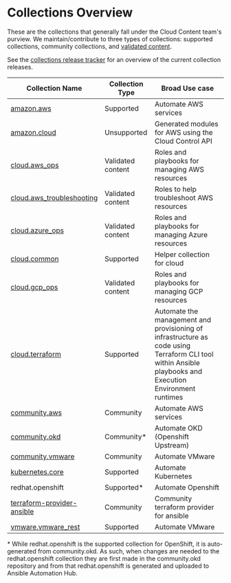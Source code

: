 # Collections Overview

These are the collections that generally fall under the Cloud Content team's purview. We maintain/contribute to three types of collections: supported collections, community collections, and [validated content](validated.md).

See the [collections release tracker](https://cloud-releases.jillr.dev/) for an overview of the current collection releases.

| **Collection Name**        | **Collection Type** | **Broad Use case**                                                                                                                                      |
|----------------------------|---------------------|---------------------------------------------------------------------------------------------------------------------------------------------------------|
| [amazon.aws](https://github.com/ansible-collections/amazon.aws)                 | Supported           | Automate AWS services                                                                                                                                   |
| [amazon.cloud](https://github.com/ansible-collections/amazon.cloud)               | Unsupported         | Generated modules for AWS using the Cloud Control API                                                                                                   |
| [cloud.aws_ops](https://github.com/redhat-cop/cloud.aws_ops)              | Validated content   | Roles and playbooks for managing AWS resources                                                                                                          |
| [cloud.aws_troubleshooting](https://github.com/redhat-cop/cloud.aws_troubleshooting)  | Validated content   | Roles to help troubleshoot AWS resources                                                                                                                |
| [cloud.azure_ops](https://github.com/redhat-cop/cloud.azure_ops)            | Validated content   | Roles and playbooks for managing Azure resources                                                                                                        |
| [cloud.common](https://github.com/ansible-collections/cloud.common)               | Supported           | Helper collection for cloud                                                                                                                             |
| [cloud.gcp_ops](https://github.com/redhat-cop/cloud.gcp_ops)              | Validated content   | Roles and playbooks for managing GCP resources                                                                                                          |
| [cloud.terraform](https://github.com/ansible-collections/cloud.terraform)            | Supported           | Automate the management and provisioning of infrastructure as code using Terraform CLI tool within Ansible playbooks and Execution Environment runtimes |
| [community.aws](https://github.com/ansible-collections/community.aws)              | Community           | Automate AWS services                                                                                                                                   |
| [community.okd](https://github.com/ansible-collections/community.okd)              | Community*          | Automate OKD (Openshift Upstream)                                                                                                                       |
| [community.vmware](https://github.com/ansible-collections/community.vmware)           | Community           | Automate VMware                                                                                                                                         |
| [kubernetes.core](https://github.com/ansible-collections/kubernetes.core)            | Supported           | Automate Kubernetes                                                                                                                                     |
| redhat.openshift           | Supported*          | Automate Openshift                                                                                                                                      |
| [terraform-provider-ansible](https://github.com/ansible/terraform-provider-ansible) | Community           | Community terraform provider for ansible                                                                                                                |
| [vmware.vmware_rest](https://github.com/ansible-collections/vmware.vmware_rest)         | Supported           | Automate VMware                                                                                                                                         |
\* While redhat.openshift is the supported collection for OpenShift, it is auto-generated from community.okd. As such, when changes are needed to the redhat.openshift collection they are first made in the community.okd repository and from that redhat.openshift is generated and uploaded to Ansible Automation Hub.
